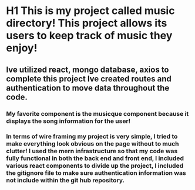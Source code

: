 # H1 This is my project called music directory! This project allows its users to keep track of music they enjoy!

## Ive utilized react, mongo database, axios to complete this project Ive created routes and authentication to move data throughout the code.
### My favorite component is the musicque component because it displays the song information for the user!
### In terms of wire framing my project is very simple, I tried to make everything look obvious on the page without to much clutter! I used the mern infrastructure so that my code was fully functional in both the back end and front end, I included various react components to divide up the project, I included the gitignore file to make sure authentication information was not include within the git hub repository.